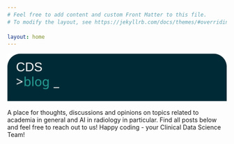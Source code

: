 ```yaml
---
# Feel free to add content and custom Front Matter to this file.
# To modify the layout, see https://jekyllrb.com/docs/themes/#overriding-theme-defaults

layout: home
---
```

<img src = "/assets/imgs/cds_blog.svg" alt="CDS Blog"/>

A place for thoughts, discussions and opinions on topics related to academia in general and AI in radiology in particular. Find all posts below and feel free to reach out to us! Happy coding - your Clinical Data Science Team!
